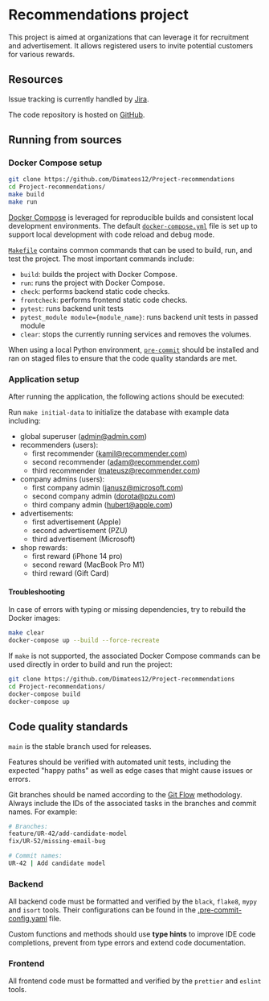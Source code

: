 # Recommendations project

This project is aimed at organizations that can leverage it
for recruitment and advertisement. It allows registered users
to invite potential customers for various rewards.

## Resources

Issue tracking is currently handled by
[Jira](https://www.atlassian.com/pl/software/jira).

The code repository is hosted on
[GitHub](https://github.com/Dimateos12/Project-recommendations).

## Running from sources

### Docker Compose setup

```bash
git clone https://github.com/Dimateos12/Project-recommendations
cd Project-recommendations/
make build
make run
```

[Docker Compose](https://docs.docker.com/compose/install/) is leveraged
for reproducible builds and consistent local development environments.
The default [`docker-compose.yml`](docker-compose.yml) file is set up
to support local development with code reload and debug mode.

[`Makefile`](Makefile) contains common commands that can be used to
build, run, and test the project. The most important commands include:
- `build`: builds the project with Docker Compose.
- `run`: runs the project with Docker Compose.
- `check`: performs backend static code checks.
- `frontcheck`: performs frontend static code checks.
- `pytest`: runs backend unit tests
- `pytest_module module={module_name}`: runs backend unit tests in passed module
- `clear`: stops the currently running services and removes the volumes.

When using a local Python environment, [`pre-commit`](https://pre-commit.com/)
should be installed and ran on staged files to ensure that the code
quality standards are met.

### Application setup

After running the application, the following actions should be executed:

Run `make initial-data` to initialize the database with example data including:
  - global superuser (admin@admin.com)
  - recommenders (users):
    - first recommender (kamil@recommender.com)
    - second recommender (adam@recommender.com)
    - third recommender (mateusz@recommender.com)
  - company admins (users):
    - first company admin (janusz@microsoft.com)
    - second company admin (dorota@pzu.com)
    - third company admin (hubert@apple.com)
  - advertisements:
    - first advertisement (Apple)
    - second advertisement (PZU)
    - third advertisement (Microsoft)
  - shop rewards:
    - first reward (iPhone 14 pro)
    - second reward (MacBook Pro M1)
    - third reward (Gift Card)

#### Troubleshooting

In case of errors with typing or missing dependencies, try to rebuild the
Docker images:

```bash
make clear
docker-compose up --build --force-recreate
```

If `make` is not supported, the associated Docker Compose commands can be
used directly in order to build and run the project:

```bash
git clone https://github.com/Dimateos12/Project-recommendations
cd Project-recommendations/
docker-compose build
docker-compose up
```

## Code quality standards

`main` is the stable branch used for releases.

Features should be verified with automated unit tests, including
the expected "happy paths" as well as edge cases that might cause issues
or errors.

Git branches should be named according to the
[Git Flow](https://danielkummer.github.io/git-flow-cheatsheet/) methodology.
Always include the IDs of the associated tasks in the branches and commit
names. For example:

```bash
# Branches:
feature/UR-42/add-candidate-model
fix/UR-52/missing-email-bug

# Commit names:
UR-42 | Add candidate model
```

### Backend

All backend code must be formatted and verified by the `black`, `flake8`,
`mypy` and `isort` tools. Their configurations can be found in the
[.pre-commit-config.yaml](.pre-commit-config.yaml) file.

Custom functions and methods should use **type hints** to improve IDE code
completions, prevent from type errors and extend code documentation.

### Frontend

All frontend code must be formatted and verified by the `prettier`
and `eslint` tools.
